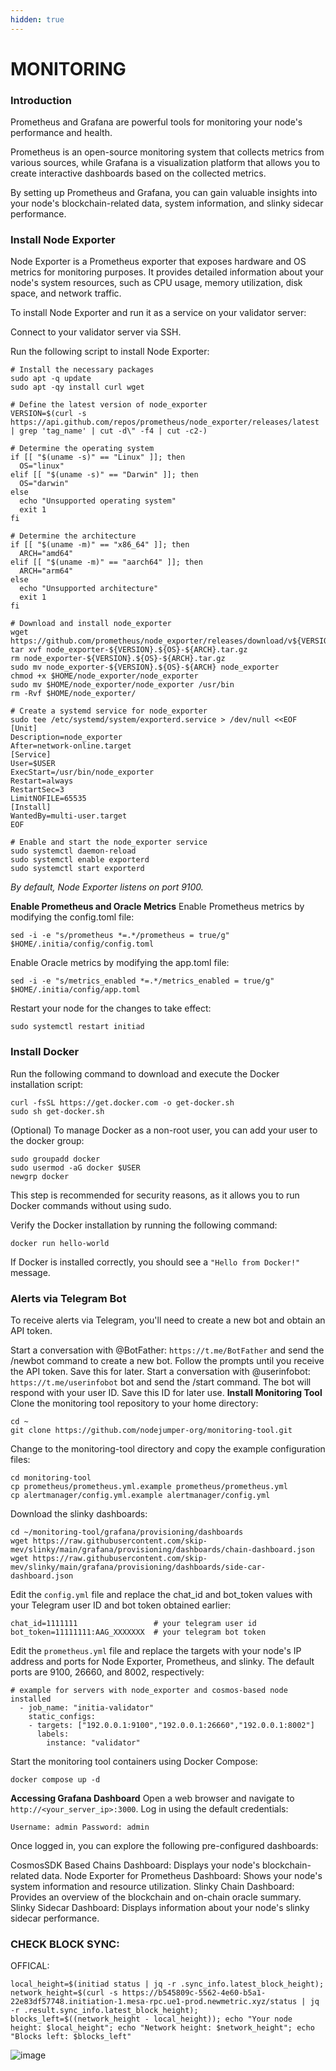 ```yaml
---
hidden: true
---
```


# MONITORING

### Introduction

Prometheus and Grafana are powerful tools for monitoring your node's performance and health.

Prometheus is an open-source monitoring system that collects metrics from various sources, while Grafana is a visualization platform that allows you to create interactive dashboards based on the collected metrics.

By setting up Prometheus and Grafana, you can gain valuable insights into your node's blockchain-related data, system information, and slinky sidecar performance.

### Install Node Exporter

Node Exporter is a Prometheus exporter that exposes hardware and OS metrics for monitoring purposes. It provides detailed information about your node's system resources, such as CPU usage, memory utilization, disk space, and network traffic.

To install Node Exporter and run it as a service on your validator server:

Connect to your validator server via SSH.

Run the following script to install Node Exporter:

```
# Install the necessary packages
sudo apt -q update
sudo apt -qy install curl wget

# Define the latest version of node_exporter
VERSION=$(curl -s https://api.github.com/repos/prometheus/node_exporter/releases/latest | grep 'tag_name' | cut -d\" -f4 | cut -c2-)

# Determine the operating system
if [[ "$(uname -s)" == "Linux" ]]; then
  OS="linux"
elif [[ "$(uname -s)" == "Darwin" ]]; then
  OS="darwin"
else
  echo "Unsupported operating system"
  exit 1
fi

# Determine the architecture
if [[ "$(uname -m)" == "x86_64" ]]; then
  ARCH="amd64"
elif [[ "$(uname -m)" == "aarch64" ]]; then
  ARCH="arm64"
else
  echo "Unsupported architecture"
  exit 1
fi

# Download and install node_exporter
wget https://github.com/prometheus/node_exporter/releases/download/v${VERSION}/node_exporter-${VERSION}.${OS}-${ARCH}.tar.gz
tar xvf node_exporter-${VERSION}.${OS}-${ARCH}.tar.gz
rm node_exporter-${VERSION}.${OS}-${ARCH}.tar.gz
sudo mv node_exporter-${VERSION}.${OS}-${ARCH} node_exporter
chmod +x $HOME/node_exporter/node_exporter
sudo mv $HOME/node_exporter/node_exporter /usr/bin
rm -Rvf $HOME/node_exporter/

# Create a systemd service for node_exporter
sudo tee /etc/systemd/system/exporterd.service > /dev/null <<EOF
[Unit]
Description=node_exporter
After=network-online.target
[Service]
User=$USER
ExecStart=/usr/bin/node_exporter
Restart=always
RestartSec=3
LimitNOFILE=65535
[Install]
WantedBy=multi-user.target
EOF

# Enable and start the node_exporter service
sudo systemctl daemon-reload
sudo systemctl enable exporterd
sudo systemctl start exporterd
```

_By default, Node Exporter listens on port 9100._

**Enable Prometheus and Oracle Metrics** Enable Prometheus metrics by modifying the config.toml file:

```
sed -i -e "s/prometheus *=.*/prometheus = true/g" $HOME/.initia/config/config.toml
```

Enable Oracle metrics by modifying the app.toml file:

```
sed -i -e "s/metrics_enabled *=.*/metrics_enabled = true/g" $HOME/.initia/config/app.toml
```

Restart your node for the changes to take effect:

```
sudo systemctl restart initiad
```

### Install Docker

Run the following command to download and execute the Docker installation script:

```
curl -fsSL https://get.docker.com -o get-docker.sh
sudo sh get-docker.sh
```

(Optional) To manage Docker as a non-root user, you can add your user to the docker group:

```
sudo groupadd docker
sudo usermod -aG docker $USER
newgrp docker
```

This step is recommended for security reasons, as it allows you to run Docker commands without using sudo.

Verify the Docker installation by running the following command:

```
docker run hello-world
```

If Docker is installed correctly, you should see a `"Hello from Docker!"` message.

### Alerts via Telegram Bot

To receive alerts via Telegram, you'll need to create a new bot and obtain an API token.

Start a conversation with @BotFather: `https://t.me/BotFather` and send the /newbot command to create a new bot. Follow the prompts until you receive the API token. Save this for later. Start a conversation with @userinfobot: `https://t.me/userinfobot` bot and send the /start command. The bot will respond with your user ID. Save this ID for later use. **Install Monitoring Tool** Clone the monitoring tool repository to your home directory:

```
cd ~
git clone https://github.com/nodejumper-org/monitoring-tool.git
```

Change to the monitoring-tool directory and copy the example configuration files:

```
cd monitoring-tool
cp prometheus/prometheus.yml.example prometheus/prometheus.yml
cp alertmanager/config.yml.example alertmanager/config.yml
```

Download the slinky dashboards:

```
cd ~/monitoring-tool/grafana/provisioning/dashboards
wget https://raw.githubusercontent.com/skip-mev/slinky/main/grafana/provisioning/dashboards/chain-dashboard.json
wget https://raw.githubusercontent.com/skip-mev/slinky/main/grafana/provisioning/dashboards/side-car-dashboard.json
```

Edit the `config.yml` file and replace the chat\_id and bot\_token values with your Telegram user ID and bot token obtained earlier:

```
chat_id=1111111                 # your telegram user id
bot_token=11111111:AAG_XXXXXXX  # your telegram bot token
```

Edit the `prometheus.yml` file and replace the targets with your node's IP address and ports for Node Exporter, Prometheus, and slinky. The default ports are 9100, 26660, and 8002, respectively:

```
# example for servers with node_exporter and cosmos-based node installed
  - job_name: "initia-validator"
    static_configs:
    - targets: ["192.0.0.1:9100","192.0.0.1:26660","192.0.0.1:8002"]
      labels:
        instance: "validator"
```

Start the monitoring tool containers using Docker Compose:

```
docker compose up -d
```

**Accessing Grafana Dashboard** Open a web browser and navigate to `http://<your_server_ip>:3000`. Log in using the default credentials:

`Username: admin Password: admin`

Once logged in, you can explore the following pre-configured dashboards:

CosmosSDK Based Chains Dashboard: Displays your node's blockchain-related data. Node Exporter for Prometheus Dashboard: Shows your node's system information and resource utilization. Slinky Chain Dashboard: Provides an overview of the blockchain and on-chain oracle summary. Slinky Sidecar Dashboard: Displays information about your node's slinky sidecar performance.

### CHECK BLOCK SYNC:

OFFICAL:

```
local_height=$(initiad status | jq -r .sync_info.latest_block_height); network_height=$(curl -s https://b545809c-5562-4e60-b5a1-22e83df57748.initiation-1.mesa-rpc.ue1-prod.newmetric.xyz/status | jq -r .result.sync_info.latest_block_height); blocks_left=$((network_height - local_height)); echo "Your node height: $local_height"; echo "Network height: $network_height"; echo "Blocks left: $blocks_left"
```

![image](https://github.com/CzLuckyStar/NODE-VALIDATOR/assets/130622293/56e1e067-b540-4624-aa1d-51191badaedf)
